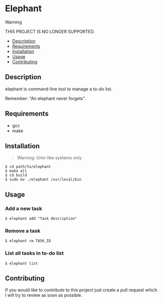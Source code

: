 # Elephant

> [!WARNING]
> THIS PROJECT IS NO LONGER SUPPORTED.

- [Description](#description)
- [Requirements](#requirements)
- [Installation](#installation)
- [Usage](#usage)
- [Contributing](#contributing)

## Description

elephant is command-line tool to manage a to-do list.

Remember: "An elephant never forgets".

## Requirements

- gcc
- make

## Installation

> Warning: Unix-like systems only

```console
$ cd path/to/elephant
$ make all
$ cd build
$ sudo mv ./elephant /usr/local/bin
```

## Usage

### Add a new task

```console
$ elephant add "Task description"
```

### Remove a task

```console
$ elephant rm TASK_ID
```

### List all tasks in to-do list

```console
$ elephant list
```

## Contributing

If you would like to contribute to this project just create a pull request which I will try to review as soon as
possible.
